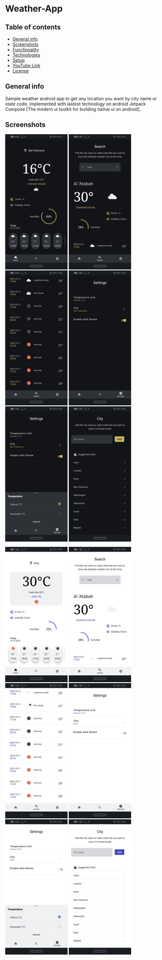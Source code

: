 # Weather-App

## Table of contents
* [General info](#general-info)
* [Screenshots](#screenshots)
* [Functionality](#functionality)
* [Technologies](#technologies)
* [Setup](#setup)
* [YouTube Link](#youtube-link)
* [License](#license)

## General info

Sample weather android app to get any location you want by city name or state code, implemented with lastest technology on android
Jetpack Compose [The modern ui toolkit for building native ui on android].

## Screenshots

<img src="images/1- Home.jpg" width="200" > <img src="images/2- Search.jpg" width="200">
<img src="images/3- Search Details.jpg" width="200">
<img src="images/4- Settings.jpg" width="200">
<img src="images/5- Temp Unit.jpg" width="200">
<img src="images/6- Add City.jpg" width="200">

<img src="images/7- Home.jpg" width="200">
<img src="images/8- Search.jpg" width="200">
<img src="images/9- Search Details.jpg" width="200">
<img src="images/10- Settings.jpg" width="200">
<img src="images/11- Temp Unit.jpg" width="200">
<img src="images/12- Add City.jpg" width="200">



